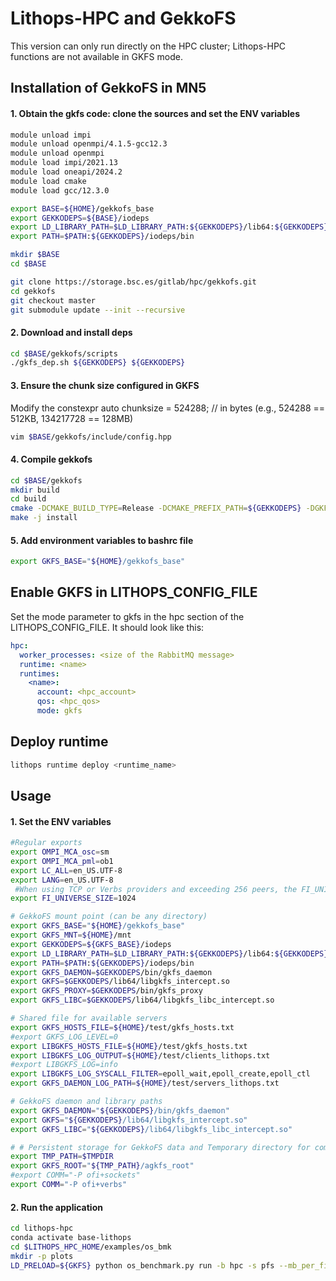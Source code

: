 # Lithops-HPC and GekkoFS 
This version can only run directly on the HPC cluster; Lithops-HPC functions are not available in GKFS mode.
## Installation of GekkoFS in MN5
#### 1. Obtain the gkfs code: clone the sources and set the ENV variables
```bash
module unload impi
module unload openmpi/4.1.5-gcc12.3
module unload openmpi
module load impi/2021.13
module load oneapi/2024.2
module load cmake
module load gcc/12.3.0

export BASE=${HOME}/gekkofs_base
export GEKKODEPS=${BASE}/iodeps
export LD_LIBRARY_PATH=$LD_LIBRARY_PATH:${GEKKODEPS}/lib64:${GEKKODEPS}/lib
export PATH=$PATH:${GEKKODEPS}/iodeps/bin

mkdir $BASE
cd $BASE

git clone https://storage.bsc.es/gitlab/hpc/gekkofs.git
cd gekkofs
git checkout master
git submodule update --init --recursive
```

#### 2. Download and install deps
```bash
cd $BASE/gekkofs/scripts
./gkfs_dep.sh ${GEKKODEPS} ${GEKKODEPS}
```
#### 3. Ensure the chunk size configured in GKFS
Modify the constexpr auto chunksize = 524288; // in bytes (e.g., 524288 == 512KB, 134217728 == 128MB)
```bash 
vim $BASE/gekkofs/include/config.hpp
```
#### 4. Compile gekkofs
```bash
cd $BASE/gekkofs
mkdir build
cd build
cmake -DCMAKE_BUILD_TYPE=Release -DCMAKE_PREFIX_PATH=${GEKKODEPS} -DGKFS_BUILD_TESTS=OFF -DCMAKE_INSTALL_PREFIX=${GEKKODEPS} ..
make -j install
```
#### 5. Add environment variables to bashrc file
```bash
export GKFS_BASE="${HOME}/gekkofs_base"
```

## Enable GKFS in LITHOPS_CONFIG_FILE
Set the mode parameter to gkfs in the hpc section of the LITHOPS_CONFIG_FILE. It should look like this:
```yaml
hpc:
  worker_processes: <size of the RabbitMQ message>
  runtime: <name>
  runtimes:
    <name>:
      account: <hpc_account>
      qos: <hpc_qos>
      mode: gkfs
```
## Deploy runtime
```bash
lithops runtime deploy <runtime_name>
```

## Usage
#### 1. Set the ENV variables
```bash
#Regular exports
export OMPI_MCA_osc=sm
export OMPI_MCA_pml=ob1
export LC_ALL=en_US.UTF-8
export LANG=en_US.UTF-8
 #When using TCP or Verbs providers and exceeding 256 peers, the FI_UNIVERSE_SIZE environment variable must be explicitly set to accommodate the larger peer count.
export FI_UNIVERSE_SIZE=1024

# GekkoFS mount point (can be any directory)
export GKFS_BASE="${HOME}/gekkofs_base"
export GKFS_MNT=${HOME}/mnt
export GEKKODEPS=${GKFS_BASE}/iodeps
export LD_LIBRARY_PATH=$LD_LIBRARY_PATH:${GEKKODEPS}/lib64:${GEKKODEPS}/lib
export PATH=$PATH:${GEKKODEPS}/iodeps/bin
export GKFS_DAEMON=$GEKKODEPS/bin/gkfs_daemon
export GKFS=$GEKKODEPS/lib64/libgkfs_intercept.so
export GKFS_PROXY=$GEKKODEPS/bin/gkfs_proxy
export GKFS_LIBC=$GEKKODEPS/lib64/libgkfs_libc_intercept.so

# Shared file for available servers
export GKFS_HOSTS_FILE=${HOME}/test/gkfs_hosts.txt
#export GKFS_LOG_LEVEL=0
export LIBGKFS_HOSTS_FILE=${HOME}/test/gkfs_hosts.txt
export LIBGKFS_LOG_OUTPUT=${HOME}/test/clients_lithops.txt
#export LIBGKFS_LOG=info
export LIBGKFS_LOG_SYSCALL_FILTER=epoll_wait,epoll_create,epoll_ctl
export GKFS_DAEMON_LOG_PATH=${HOME}/test/servers_lithops.txt

# GekkoFS daemon and library paths
export GKFS_DAEMON="${GEKKODEPS}/bin/gkfs_daemon"
export GKFS="${GEKKODEPS}/lib64/libgkfs_intercept.so"
export GKFS_LIBC="${GEKKODEPS}/lib64/libgkfs_libc_intercept.so"

# # Persistent storage for GekkoFS data and Temporary directory for computation
export TMP_PATH=$TMPDIR
export GKFS_ROOT="${TMP_PATH}/agkfs_root"
#export COMM="-P ofi+sockets"
export COMM="-P ofi+verbs"
```
#### 2. Run the application
```bash
cd lithops-hpc
conda activate base-lithops
cd $LITHOPS_HPC_HOME/examples/os_bmk 
mkdir -p plots
LD_PRELOAD=${GKFS} python os_benchmark.py run -b hpc -s pfs --mb_per_file=512 --bucket_name=$GKFS_MNT --outdir=plots --number=100 --read_times 1 --name gkfs_100tasks_1times
```
